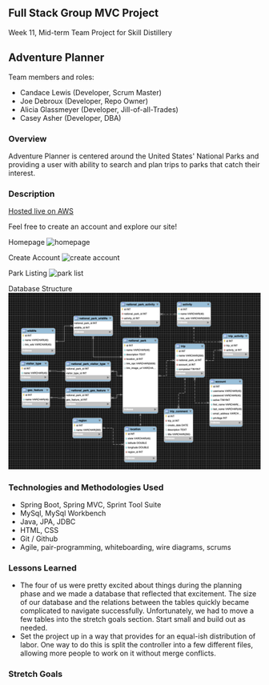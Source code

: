 ## Full Stack Group MVC Project
Week 11, Mid-term Team Project for Skill Distillery

## Adventure Planner
Team members and roles:

* Candace Lewis (Developer, Scrum Master)
* Joe Debroux (Developer, Repo Owner)
* Alicia Glassmeyer (Developer, Jill-of-all-Trades)
* Casey Asher (Developer, DBA)

### Overview
Adventure Planner is centered around the United States' National Parks and providing a user with ability to search and plan trips to parks that catch their interest.

### Description
[Hosted live on AWS ](http://18.222.90.180:8080/ChooseAdventure/)

Feel free to create an account and explore our site!

Homepage
![homepage](homepage.png)

Create Account
![create account](createaccount.png)

Park Listing
![park list](allparks.png)

Database Structure
![eer diagram](EER.png)


### Technologies and Methodologies Used
* Spring Boot, Spring MVC, Sprint Tool Suite
* MySql, MySql Workbench
* Java, JPA, JDBC
* HTML, CSS
* Git / Github
* Agile, pair-programming, whiteboarding, wire diagrams, scrums

### Lessons Learned
* The four of us were pretty excited about things during the planning phase and we made a database that reflected that excitement. The size of our database and the relations between the tables quickly became complicated to navigate successfully. Unfortunately, we had to move a few tables into the stretch goals section. Start small and build out as needed.
* Set the project up in a way that provides for an equal-ish distribution of labor. One way to do this is split the controller into a few different files, allowing more people to work on it without merge conflicts.

### Stretch Goals
